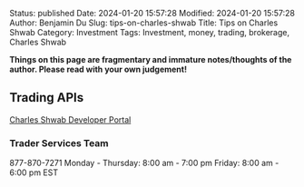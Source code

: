 Status: published
Date: 2024-01-20 15:57:28
Modified: 2024-01-20 15:57:28
Author: Benjamin Du
Slug: tips-on-charles-shwab
Title: Tips on Charles Shwab
Category: Investment
Tags: Investment, money, trading, brokerage, Charles Shwab

**Things on this page are fragmentary and immature notes/thoughts of the author. Please read with your own judgement!**

## Trading APIs

[Charles Shwab Developer Portal](https://developer.schwab.com/)

### Trader Services Team
877-870-7271
Monday - Thursday: 8:00 am - 7:00 pm 
Friday: 8:00 am - 6:00 pm EST
